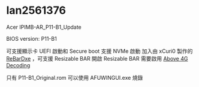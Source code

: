 # Ian2561376
Acer IPIMB-AR_P11-B1_Update

BIOS version: P11-B1

可支援顯示卡 UEFI 啟動和 Secure boot
支援 NVMe 啟動
加入由 xCuri0 製作的 [ReBarDxe](https://github.com/xCuri0/ReBarUEFI) ，可支援 Resizable BAR
開啟 Resizable BAR 需要啟用 [Above 4G Decoding](https://github.com/xCuri0/ReBarUEFI/wiki/Enabling-hidden-4G-decoding) 


只有 P11-B1_Original.rom 可以使用 AFUWINGUI.exe 燒錄
